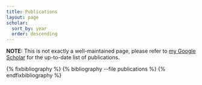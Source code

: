 ```yaml
---
title: Publications
layout: page
scholar:
  sort_by: year
  order: descending
---
```


**NOTE:** This is not exactly a well-maintained page, please refer to [my Google Scholar](https://scholar.google.com/citations?user=ZFvhdFkAAAAJ) for the up-to-date list of publications.

{% fixbibliography %}
  {% bibliography --file publications  %}
{% endfixbibliography %}
